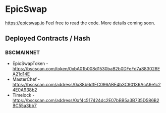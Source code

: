 # EpicSwap

https://epicswap.io Feel free to read the code. More details coming soon.

## Deployed Contracts / Hash

### BSCMAINNET

- EpicSwapToken - https://bscscan.com/token/0xbA01b008d1530baB2b0DFeFd7a883028EA21d14E
- MasterChef - https://bscscan.com/address/0x88b6dfEC096ABE4b3C90136AcA9e1c24E0A938b2
- Timelock - https://bscscan.com/address/0xf4c517424dc2E07bBB5a3B735D586B2BC55a3bb7
<!-- - MultiCall - https://bscscan.com/address/0x1ee38d535d541c55c9dae27b12edf090c608e6fb -->
